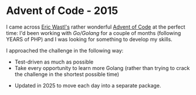 Advent of Code - 2015
===


I came across [Eric Wastl's](http://was.tl/) rather wonderful [Advent of Code](http://adventofcode.com/) at the perfect
time: I'd been working with *Go/Golang* for a couple of months (following YEARS of PHP) and I was looking for
something to develop my skills.

I approached the challenge in the following way:

- Test-driven as much as possible
- Take every opportunity to learn more Golang (rather than trying to crack the challenge in the shortest possible time)



* Updated in 2025 to move each day into a separate package.
